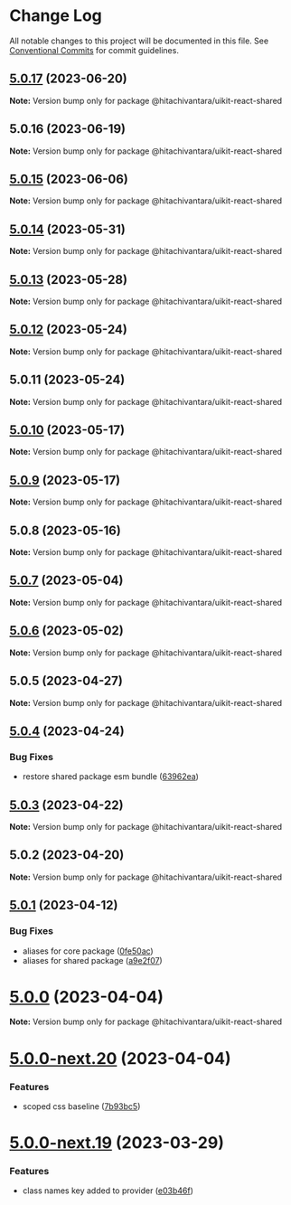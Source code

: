 # Change Log

All notable changes to this project will be documented in this file.
See [Conventional Commits](https://conventionalcommits.org) for commit guidelines.

## [5.0.17](https://github.com/lumada-design/hv-uikit-react/compare/@hitachivantara/uikit-react-shared@5.0.16...@hitachivantara/uikit-react-shared@5.0.17) (2023-06-20)

**Note:** Version bump only for package @hitachivantara/uikit-react-shared

## 5.0.16 (2023-06-19)

**Note:** Version bump only for package @hitachivantara/uikit-react-shared

## [5.0.15](https://github.com/lumada-design/hv-uikit-react/compare/@hitachivantara/uikit-react-shared@5.0.14...@hitachivantara/uikit-react-shared@5.0.15) (2023-06-06)

**Note:** Version bump only for package @hitachivantara/uikit-react-shared

## [5.0.14](https://github.com/lumada-design/hv-uikit-react/compare/@hitachivantara/uikit-react-shared@5.0.13...@hitachivantara/uikit-react-shared@5.0.14) (2023-05-31)

**Note:** Version bump only for package @hitachivantara/uikit-react-shared

## [5.0.13](https://github.com/lumada-design/hv-uikit-react/compare/@hitachivantara/uikit-react-shared@5.0.12...@hitachivantara/uikit-react-shared@5.0.13) (2023-05-28)

**Note:** Version bump only for package @hitachivantara/uikit-react-shared

## [5.0.12](https://github.com/lumada-design/hv-uikit-react/compare/@hitachivantara/uikit-react-shared@5.0.11...@hitachivantara/uikit-react-shared@5.0.12) (2023-05-24)

**Note:** Version bump only for package @hitachivantara/uikit-react-shared

## 5.0.11 (2023-05-24)

**Note:** Version bump only for package @hitachivantara/uikit-react-shared

## [5.0.10](https://github.com/lumada-design/hv-uikit-react/compare/@hitachivantara/uikit-react-shared@5.0.9...@hitachivantara/uikit-react-shared@5.0.10) (2023-05-17)

**Note:** Version bump only for package @hitachivantara/uikit-react-shared

## [5.0.9](https://github.com/lumada-design/hv-uikit-react/compare/@hitachivantara/uikit-react-shared@5.0.8...@hitachivantara/uikit-react-shared@5.0.9) (2023-05-17)

**Note:** Version bump only for package @hitachivantara/uikit-react-shared

## 5.0.8 (2023-05-16)

**Note:** Version bump only for package @hitachivantara/uikit-react-shared

## [5.0.7](https://github.com/lumada-design/hv-uikit-react/compare/@hitachivantara/uikit-react-shared@5.0.6...@hitachivantara/uikit-react-shared@5.0.7) (2023-05-04)

**Note:** Version bump only for package @hitachivantara/uikit-react-shared

## [5.0.6](https://github.com/lumada-design/hv-uikit-react/compare/@hitachivantara/uikit-react-shared@5.0.5...@hitachivantara/uikit-react-shared@5.0.6) (2023-05-02)

**Note:** Version bump only for package @hitachivantara/uikit-react-shared

## 5.0.5 (2023-04-27)

**Note:** Version bump only for package @hitachivantara/uikit-react-shared

## [5.0.4](https://github.com/lumada-design/hv-uikit-react/compare/@hitachivantara/uikit-react-shared@5.0.3...@hitachivantara/uikit-react-shared@5.0.4) (2023-04-24)

### Bug Fixes

- restore shared package esm bundle ([63962ea](https://github.com/lumada-design/hv-uikit-react/commit/63962eac5223022dce3c6472df891c090b6cf26a))

## [5.0.3](https://github.com/lumada-design/hv-uikit-react/compare/@hitachivantara/uikit-react-shared@5.0.2...@hitachivantara/uikit-react-shared@5.0.3) (2023-04-22)

**Note:** Version bump only for package @hitachivantara/uikit-react-shared

## 5.0.2 (2023-04-20)

**Note:** Version bump only for package @hitachivantara/uikit-react-shared

## [5.0.1](https://github.com/lumada-design/hv-uikit-react/compare/@hitachivantara/uikit-react-shared@5.0.0-next.20...@hitachivantara/uikit-react-shared@5.0.1) (2023-04-12)

### Bug Fixes

- aliases for core package ([0fe50ac](https://github.com/lumada-design/hv-uikit-react/commit/0fe50ac9cb7fb6c33a0f8f33cd6dab4ebdcefc45))
- aliases for shared package ([a9e2f07](https://github.com/lumada-design/hv-uikit-react/commit/a9e2f07e4315fd5641495a4482ca0378cad8afe0))

# [5.0.0](https://github.com/lumada-design/hv-uikit-react/compare/@hitachivantara/uikit-react-shared@5.0.0-next.20...@hitachivantara/uikit-react-shared@5.0.0) (2023-04-04)

**Note:** Version bump only for package @hitachivantara/uikit-react-shared

# [5.0.0-next.20](https://github.com/lumada-design/hv-uikit-react/compare/@hitachivantara/uikit-react-shared@5.0.0-next.19...@hitachivantara/uikit-react-shared@5.0.0-next.20) (2023-04-04)

### Features

- scoped css baseline ([7b93bc5](https://github.com/lumada-design/hv-uikit-react/commit/7b93bc55375dd1d8ed97281ce6afa8233bb9095c))

# [5.0.0-next.19](https://github.com/lumada-design/hv-uikit-react/compare/@hitachivantara/uikit-react-shared@5.0.0-next.18...@hitachivantara/uikit-react-shared@5.0.0-next.19) (2023-03-29)

### Features

- class names key added to provider ([e03b46f](https://github.com/lumada-design/hv-uikit-react/commit/e03b46f06435b96f85ca1117e6290efd12f163a7))
